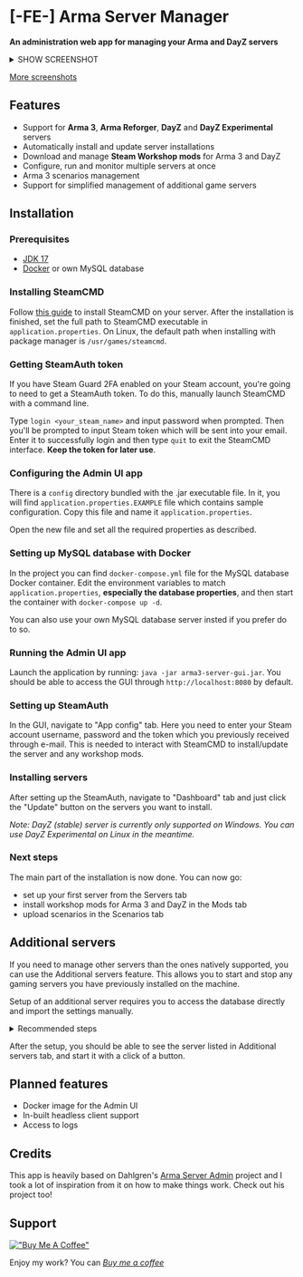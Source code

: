# [-FE-] Arma Server Manager

**An administration web app for managing your Arma and DayZ servers**

<details><summary>SHOW SCREENSHOT</summary>

![Main dashboard screenshot](https://imgur.com/LcvCtlk.jpg "Main dashboard screenshot")
</details>

[More screenshots](https://imgur.com/a/74pWsoO)

## Features

- Support for **Arma 3**, **Arma Reforger**, **DayZ** and **DayZ Experimental** servers
- Automatically install and update server installations
- Download and manage **Steam Workshop mods** for Arma 3 and DayZ
- Configure, run and monitor multiple servers at once
- Arma 3 scenarios management
- Support for simplified management of additional game servers

## Installation

### Prerequisites
- [JDK 17](https://www.oracle.com/java/technologies/downloads/#java17)
- [Docker](https://docs.docker.com/engine/install/) or own MySQL database 

### Installing SteamCMD
Follow [this guide](https://developer.valvesoftware.com/wiki/SteamCMD#Downloading_SteamCMD) to install SteamCMD on your 
server. After the installation is finished, set the full path to SteamCMD executable in `application.properties`. On Linux,
the default path when installing with package manager is `/usr/games/steamcmd`.

### Getting SteamAuth token
If you have Steam Guard 2FA enabled on your Steam account, you're going to need to get a SteamAuth token. To do this,
manually launch SteamCMD with a command line. 

Type `login <your_steam_name>` and input password when prompted. Then you'll be prompted to input Steam token 
which will be sent into your email. Enter it to successfully login and then type `quit` to exit the SteamCMD interface.
**Keep the token for later use**.  

### Configuring the Admin UI app
There is a `config` directory bundled with the .jar executable file. In it, you will find `application.properties.EXAMPLE`
file which contains sample configuration. Copy this file and name it `application.properties`.

Open the new file and set all the required properties as described.

### Setting up MySQL database with Docker

In the project you can find `docker-compose.yml` file for the MySQL database Docker container. Edit the environment
variables to match `application.properties`, **especially the database properties**,
and then start the container with `docker-compose up -d`.

You can also use your own MySQL database server insted if you prefer do to so.

### Running the Admin UI app

Launch the application by running: `java -jar arma3-server-gui.jar`. You should be able to access the GUI through
`http://localhost:8080` by default.

### Setting up SteamAuth

In the GUI, navigate to "App config" tab. Here you need to enter your Steam account username, password and
the token which you previously received through e-mail. This is needed to interact with SteamCMD to
install/update the server and any workshop mods.

### Installing servers

After setting up the SteamAuth, navigate to "Dashboard" tab and just click the "Update" button on the servers you want
to install.

_Note: DayZ (stable) server is currently only supported on Windows. You can use DayZ Experimental on Linux in the
meantime._

### Next steps

The main part of the installation is now done. You can now go:

- set up your first server from the Servers tab
- install workshop mods for Arma 3 and DayZ in the Mods tab
- upload scenarios in the Scenarios tab

## Additional servers

If you need to manage other servers than the ones natively supported, you can use the Additional servers feature.
This allows you to start and stop any gaming servers you have previously installed on the machine.

Setup of an additional server requires you to access the database directly and import the settings manually.

<details><summary>Recommended steps</summary>

1. Install the server you wish to control with the app
2. Create a shell script used to start the server executable with necessary parameters
3. Execute the following statement in the database (e.g. using PgAdmin which comes with the basic docker-compose file)

```sql
INSERT INTO `additional_server` (`id`, `name`, `command`, `server_dir`, `image_url`)
VALUES (0,
        'Minecraft',
        '/path/to/minecraft.sh',
        '/path/to/minecraft/server/directory',
        'https://optionalIconUrl.com/minecraft.png');
```

</details>

After the setup, you should be able to see the server listed in Additional servers tab, and start it with a click
of a button.

## Planned features

- Docker image for the Admin UI
- In-built headless client support
- Access to logs

## Credits

This app is heavily based on Dahlgren's [Arma Server Admin](https://github.com/Dahlgren/arma-server-web-admin) project
and I took a lot of inspiration from it on how to make things work. Check out his project too!

## Support

[!["Buy Me A Coffee"](https://www.buymeacoffee.com/assets/img/custom_images/orange_img.png)](https://www.buymeacoffee.com/fugasjunior)

Enjoy my work? You can [_Buy me a coffee_](https://www.buymeacoffee.com/fugasjunior)